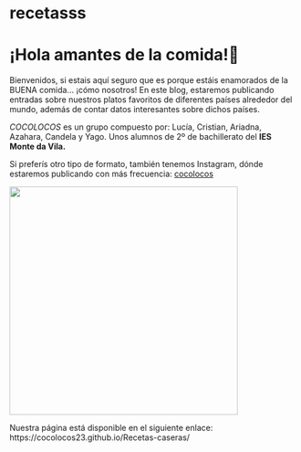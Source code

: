 # recetasss
<h1>¡Hola amantes de la comida!👋</h1>

<p>Bienvenidos, si estais aquí seguro que es porque estáis enamorados de la BUENA comida... ¡cómo nosotros! En este blog, estaremos publicando entradas sobre nuestros platos favoritos de diferentes países alrededor del mundo, además de contar datos interesantes sobre dichos países.

<i>COCOLOCOS</i> es un grupo compuesto por: Lucía, Cristian, Ariadna, Azahara, Candela y Yago. Unos alumnos de 2º de bachillerato del <strong style color="red">IES Monte da Vila.</strong></p>

<p>Si preferís otro tipo de formato, también tenemos Instagram, dónde estaremos publicando con más frecuencia: <a href="https://www.instagram.com/cocolocos_23/?utm_source=ig_web_button_share_sheet">cocolocos</a></p>
<img height="400px" src="https://imagenes.20minutos.es/files/image_640_360/uploads/imagenes/2023/04/03/mesa-llena-de-comida-arabe.jpeg"/>
<p>Nuestra página está disponible en el siguiente enlace: https://cocolocos23.github.io/Recetas-caseras/</p>
